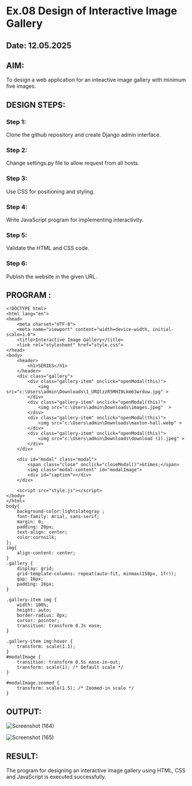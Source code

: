 # Ex.08 Design of Interactive Image Gallery
## Date: 12.05.2025

## AIM:
To design a web application for an inteactive image gallery with minimum five images.

## DESIGN STEPS:

### Step 1:
Clone the github repository and create Django admin interface.

### Step 2:
Change settings.py file to allow request from all hosts.

### Step 3:
Use CSS for positioning and styling.

### Step 4:
Write JavaScript program for implementing interactivity.

### Step 5:
Validate the HTML and CSS code.

### Step 6:
Publish the website in the given URL.

## PROGRAM :
```
<!DOCTYPE html>
<html lang="en">
<head>
    <meta charset="UTF-8">
    <meta name="viewport" content="width=device-width, initial-scale=1.0">
    <title>Interactive Image Gallery</title>
    <link rel="stylesheet" href="style.css">
</head>
<body>
    <header>
        <h1>SERIES</h1>
    </header>
    <div class="gallery">
        <div class="gallery-item" onclick="openModal(this)">
            <img src="c:\Users\admin\Downloads\1_URQlzzR5MHI9Lkm63wrduw.jpg" >
        </div>
        <div class="gallery-item" onclick="openModal(this)">
            <img src="c:\Users\admin\Downloads\images.jpeg"  >
        </div>
        <div class="gallery-item" onclick="openModal(this)">
            <img src="c:\Users\admin\Downloads\maxton-hall.webp" >
        </div>
        <div class="gallery-item" onclick="openModal(this)">
            <img src="c:\Users\admin\Downloads\download (1).jpeg" >
        </div>
    </div>

    <div id="modal" class="modal">
        <span class="close" onclick="closeModal()">&times;</span>
        <img class="modal-content" id="modalImage">
        <div id="caption"></div>
    </div>

    <script src="style.js"></script>
</body>
</html>
body{
    background-color:lightslategray ;  
    font-family: Arial, sans-serif;  
    margin: 0; 
    padding: 20px;  
    text-align: center;
    color:cornsilk;
};
img{
    align-content: center;
}
.gallery {
    display: grid;
    grid-template-columns: repeat(auto-fit, minmax(150px, 1fr));
    gap: 16px;
    padding: 16px;
}

.gallery-item img {
    width: 100%;
    height: auto;
    border-radius: 8px;
    cursor: pointer;
    transition: transform 0.3s ease;
}

.gallery-item img:hover {
    transform: scale(1.1);
}
#modalImage {
    transition: transform 0.5s ease-in-out;
    transform: scale(1); /* Default scale */
}

#modalImage.zoomed {
    transform: scale(1.5); /* Zoomed-in scale */
}
```
## OUTPUT:


![Screenshot (164)](https://github.com/user-attachments/assets/bd4ccae4-13fb-4d95-bc68-0738cbb80d40)


![Screenshot (165)](https://github.com/user-attachments/assets/0675b8d1-7e79-4423-a7ec-59edfa75dc45)


## RESULT:
The program for designing an interactive image gallery using HTML, CSS and JavaScript is executed successfully.
